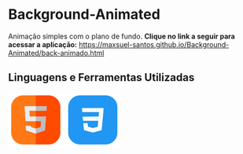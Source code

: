 # Background-Animated
Animação simples com o plano de fundo.
**Clique no link a seguir para acessar a aplicação:** https://maxsuel-santos.github.io/Background-Animated/back-animado.html

## Linguagens e Ferramentas Utilizadas
![icon](https://github.com/Maxsuel-Santos/Maxsuel-Santos/raw/main/_GitHub/img/html-icon.svg)
![icon](https://github.com/Maxsuel-Santos/Maxsuel-Santos/raw/main/_GitHub/img/css-icon.svg)
